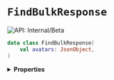 # `FindBulkResponse`


![API: Internal/Beta](https://img.shields.io/static/v1?label=API&message=Internal/Beta&color=red&style=flat-square)



```kotlin
data class FindBulkResponse(
    val avatars: JsonObject,
)
```

<details>
<summary>
<b>Properties</b>
</summary>

<details>
<summary>
<code>avatars</code>: <code><code><a href='https://kotlin.github.io/kotlinx.serialization/kotlinx-serialization-json/kotlinx-serialization-json/kotlinx.serialization.json/-json-object/index.html'>JsonObject</a></code></code>
</summary>





</details>



</details>

